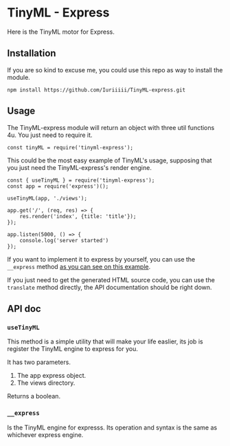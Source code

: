 # TinyML - Express
Here is the TinyML motor for Express.

## Installation
If you are so kind to excuse me, you could use this repo as way to install the module.

    npm install https://github.com/Iuriiiii/TinyML-express.git

## Usage

The TinyML-express module will return an object with three util functions 4u. You just need to require it.

    const tinyML = require('tinyml-express');


This could be the most easy example of TinyML's usage, supposing that you just need the TinyML-express's render engine.

    const { useTinyML } = require('tinyml-express');
    const app = require('express')();

    useTinyML(app, './views');

    app.get('/', (req, res) => {
        res.render('index', {title: 'title'});
    });

    app.listen(5000, () => {
        console.log('server started')
    });

If you want to implement it to express by yourself, you can use the `__express` method <a href="https://expressjs.com/es/4x/api.html#app.engine">as you can see on this example</a>.

If you just need to get the generated HTML source code, you can use the `translate` method directly, the API documentation should be right down.

## API doc

### `useTinyML`

This method is a simple utility that will make your life easlier, its job is register the TinyML engine to express for you.

It has two parameters.

1. The app express object.
2. The views directory.

Returns a boolean.

### `__express`

Is the TinyML engine for expresss. Its operation and syntax is the same as whichever express engine.
